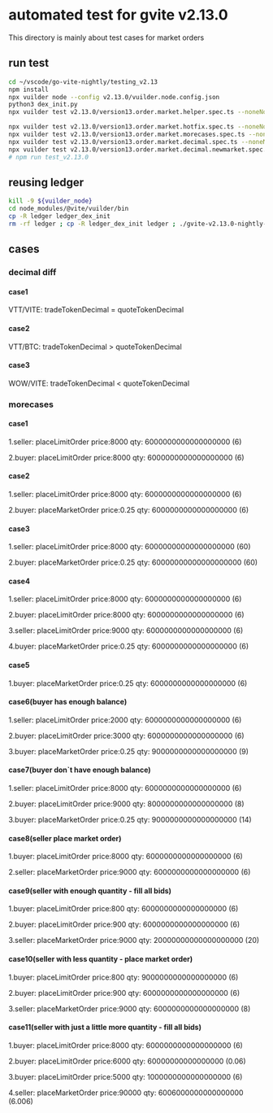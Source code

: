 # automated test for gvite v2.13.0

This directory is mainly about test cases for market orders 

## run test
```bash
cd ~/vscode/go-vite-nightly/testing_v2.13
npm install
npx vuilder node --config v2.13.0/vuilder.node.config.json
python3 dex_init.py
npx vuilder test v2.13.0/version13.order.market.helper.spec.ts --noneNode true

npx vuilder test v2.13.0/version13.order.market.hotfix.spec.ts --noneNode true
npx vuilder test v2.13.0/version13.order.market.morecases.spec.ts --noneNode true
npx vuilder test v2.13.0/version13.order.market.decimal.spec.ts --noneNode true
npx vuilder test v2.13.0/version13.order.market.decimal.newmarket.spec.ts --noneNode true
# npm run test_v2.13.0
```

## reusing ledger
```bash
kill -9 ${vuilder_node}
cd node_modules/@vite/vuilder/bin
cp -R ledger ledger_dex_init
rm -rf ledger ; cp -R ledger_dex_init ledger ; ./gvite-v2.13.0-nightly-202209271223 virtual
```

##  cases

### decimal diff
#### case1 
VTT/VITE: tradeTokenDecimal = quoteTokenDecimal

#### case2
VTT/BTC: tradeTokenDecimal > quoteTokenDecimal

#### case3
WOW/VITE: tradeTokenDecimal < quoteTokenDecimal

### morecases
#### case1 
1.seller: placeLimitOrder price:8000  qty: 6000000000000000000 (6)

2.buyer:  placeLimitOrder price:8000  qty: 6000000000000000000 (6)

#### case2
1.seller: placeLimitOrder price:8000  qty: 6000000000000000000 (6)

2.buyer:  placeMarketOrder price:0.25  qty: 6000000000000000000 (6)

#### case3
1.seller: placeLimitOrder price:8000  qty: 60000000000000000000 (60)

2.buyer:  placeMarketOrder price:0.25  qty: 60000000000000000000 (60)

#### case4
1.seller: placeLimitOrder price:8000  qty: 6000000000000000000 (6)

2.buyer:  placeLimitOrder price:8000  qty: 6000000000000000000 (6)

3.seller: placeLimitOrder price:9000  qty: 6000000000000000000 (6)

4.buyer:  placeMarketOrder price:0.25  qty: 6000000000000000000 (6)

#### case5
1.buyer:  placeMarketOrder price:0.25  qty: 6000000000000000000 (6)

#### case6(buyer has enough balance)
1.seller: placeLimitOrder price:2000  qty: 6000000000000000000 (6)

2.buyer:  placeLimitOrder price:3000  qty: 6000000000000000000 (6)

3.buyer:  placeMarketOrder price:0.25  qty: 9000000000000000000 (9)

#### case7(buyer don`t have enough balance)
1.seller: placeLimitOrder price:8000  qty: 6000000000000000000 (6)

2.buyer:  placeLimitOrder price:9000  qty: 8000000000000000000 (8)

3.buyer:  placeMarketOrder price:0.25  qty: 9000000000000000000 (14)

#### case8(seller place market order)
1.buyer: placeLimitOrder price:8000  qty: 6000000000000000000 (6)

2.seller: placeMarketOrder price:9000  qty: 6000000000000000000 (6)

#### case9(seller with enough quantity - fill all bids)
1.buyer: placeLimitOrder price:800  qty: 6000000000000000000 (6)

2.buyer: placeLimitOrder price:900  qty: 6000000000000000000 (6)

3.seller: placeMarketOrder price:9000  qty: 20000000000000000000 (20)

#### case10(seller with less quantity - place market order)
1.buyer: placeLimitOrder price:800  qty: 9000000000000000000 (6)

2.buyer: placeLimitOrder price:900  qty: 6000000000000000000 (6)

3.seller: placeMarketOrder price:9000  qty: 6000000000000000000 (8)

#### case11(seller with just a little more quantity - fill all bids)
1.buyer: placeLimitOrder price:8000  qty: 6000000000000000000 (6)

2.buyer: placeLimitOrder price:6000  qty: 60000000000000000 (0.06)

3.buyer: placeLimitOrder price:5000  qty: 1000000000000000000 (6)

4.seller: placeMarketOrder price:90000  qty: 6006000000000000000 (6.006)